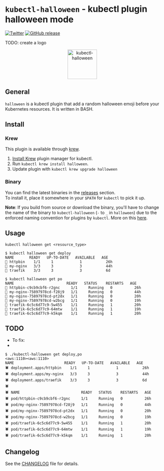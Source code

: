 # `kubectl-halloween` - kubectl plugin halloween mode

[![Twitter](https://img.shields.io/badge/twitter-@scraly-blue.svg)](http://twitter.com/scraly)
[![GitHub release](https://img.shields.io/github/release/scraly/kubectl-halloween.svg)](https://github.com/scraly/kubectl-halloween/releases)

TODO: create a logo
<p align="center">
    <img src="static/logo.png" alt="kubectl-halloween" width=96>
</p>

## General

`halloween` is a kubectl plugin that add a random halloween emoji before your Kubernetes resources.
It is written in BASH.

## Install

### Krew

This plugin is available through [krew](https://krew.dev).

1. [Install Krew](https://github.com/GoogleContainerTools/krew) plugin manager for kubectl.
2. Run `kubectl krew install halloween`.
3. Update plugin with `kubectl krew upgrade halloween`

### Binary

You can find the latest binaries in the [releases](https://github.com/scraly/kubectl-halloween/releases) section.  
To install it, place it somewhere in your `$PATH` for `kubectl` to pick it up.

**Note**: If you build from source or download the binary, you'll have to change the name of the binary to `kubectl-halloween` (`-` to `_` in `halloween`)
due to the enforced naming convention for plugins by `kubectl`. More on this [here](https://kubernetes.io/docs/tasks/extend-kubectl/kubectl-plugins/#naming-a-plugin).

## Usage

`kubectl halloween get <resource_type>`

```
$ kubectl halloween get deploy                                                                                                                        
NAME       READY   UP-TO-DATE   AVAILABLE   AGE
🧟 httpbin    1/1     1            1           26h
🧟 my-nginx   3/3     3            3           44h
🧟 traefik    3/3     3            3           6d
```

```
$ kubectl halloween get po  
NAME                        READY   STATUS    RESTARTS   AGE
🎃 httpbin-c9cb9cbf6-r2gnc     1/1     Running   0          26h
🎃 my-nginx-75897978cd-f28j9   1/1     Running   0          44h
🎃 my-nginx-75897978cd-pt2dx   1/1     Running   0          20h
🎃 my-nginx-75897978cd-w2bcg   1/1     Running   0          19h
🎃 traefik-6c5c6d77c9-5w455    1/1     Running   1          20h
🎃 traefik-6c5c6d77c9-64mtw    1/1     Running   1          19h
🎃 traefik-6c5c6d77c9-k5kqm    1/1     Running   1          20h
```

## TODO

* To fix:
* 
```
$ ./kubectl-halloween get deploy,po                                                                                                                                                                                      <aws:1110><aws:1110>
NAME                       READY   UP-TO-DATE   AVAILABLE   AGE
🕷️ deployment.apps/httpbin    1/1     1            1           26h
🕷️ deployment.apps/my-nginx   3/3     3            3           44h
🕷️ deployment.apps/traefik    3/3     3            3           6d
🕷️
🕷️ NAME                            READY   STATUS    RESTARTS   AGE
🕷️ pod/httpbin-c9cb9cbf6-r2gnc     1/1     Running   0          26h
🕷️ pod/my-nginx-75897978cd-f28j9   1/1     Running   0          44h
🕷️ pod/my-nginx-75897978cd-pt2dx   1/1     Running   0          20h
🕷️ pod/my-nginx-75897978cd-w2bcg   1/1     Running   0          19h
🕷️ pod/traefik-6c5c6d77c9-5w455    1/1     Running   1          20h
🕷️ pod/traefik-6c5c6d77c9-64mtw    1/1     Running   1          19h
🕷️ pod/traefik-6c5c6d77c9-k5kqm    1/1     Running   1          20h
```


## Changelog

See the [CHANGELOG](CHANGELOG.md) file for details.